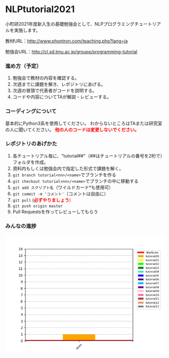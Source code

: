 # NLPtutorial2021
小町研2021年度新入生の基礎勉強会として、NLPプログラミングチュートリアルを実施します。

教材URL：http://www.phontron.com/teaching.php?lang=ja

勉強会URL：http://cl.sd.tmu.ac.jp/groups/programming-tutorial

### 進め方（予定）
1. 勉強会で教材の内容を確認する。
2. 次週までに課題を解き、レポジトリにあげる。
3. 次週の冒頭で代表者がコードを説明する。
4. コードや内容についてTAが解説・レビューする。

### コーディングについて
基本的にPython3系を使用してください。
わからないところはTAまたは研究室の人に聞いてください。
<span style="color:red;"><b>他の人のコードは変更しないでください。</b></font>

### レポジトリのあげかた
1. 各チュートリアル毎に、"tutorial##"（##はチュートリアルの番号を2桁で）フォルダを作成。
2. 資料内もしくは勉強会内で指定した形式で課題を解く。
3. `git branch tutorial<nn>/<name>`でブランチを作る
4. `git checkout tutorial<nn>/<name>`でブランチの中に移動する
5. `git add スクリプト名`（ワイルドカード*も使用可）
6. `git commit -m 'コメント'`（コメントは自由に）
7. `git pull` (<span style="color:red;"><b>必ずやりましょう</b></font>)
8. `git push origin master`
9. Pull Requestsを作ってレビューしてもらう

### みんなの進捗
![progress](progress.png)

